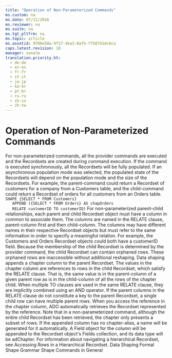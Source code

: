 ```yaml
---
title: "Operation of Non-Parameterized Commands"
ms.custom: na
ms.date: 07/11/2016
ms.reviewer: na
ms.suite: na
ms.tgt_pltfrm: na
ms.topic: article
ms.assetid: 9700e50a-9f17-4ba3-8afb-f750741dc6ca
caps.latest.revision: 10
manager: sonalm
translation.priority.ht: 
  - de-de
  - es-es
  - fr-fr
  - it-it
  - ja-jp
  - ko-kr
  - pt-br
  - ru-ru
  - zh-cn
  - zh-tw
---
```

# Operation of Non-Parameterized Commands
<?xml version="1.0" encoding="utf-8"?>
<developerReferenceWithoutSyntaxDocument xmlns="http://ddue.schemas.microsoft.com/authoring/2003/5" xmlns:xlink="http://www.w3.org/1999/xlink" xmlns:xsi="http://www.w3.org/2001/XMLSchema-instance" xsi:schemaLocation="http://ddue.schemas.microsoft.com/authoring/2003/5 http://dduestorage.blob.core.windows.net/ddueschema/developer.xsd">
  <introduction>
    <para>For non-parameterized commands, all the provider commands are executed and the <legacyBold>Recordsets</legacyBold> are created during command execution. If the command is executed synchronously, all the <legacyBold>Recordsets</legacyBold> will be fully populated. If an asynchronous population mode was selected, the populated state of the <legacyBold>Recordsets</legacyBold> will depend on the population mode and the size of the <legacyBold>Recordsets</legacyBold>.</para>
    <para>For example, the <legacyItalic>parent-command</legacyItalic> could return a <legacyBold>Recordset</legacyBold> of customers for a company from a Customers table, and the <legacyItalic>child-command</legacyItalic> could return a <legacyBold>Recordset</legacyBold> of orders for all customers from an Orders table.</para>
    <code>SHAPE {SELECT * FROM Customers} 
   APPEND ({SELECT * FROM Orders} AS chapOrders 
   RELATE customerID TO customerID)</code>
    <para>For non-parameterized parent-child relationships, each parent and child <legacyBold>Recordset</legacyBold> object must have a column in common to associate them. The columns are named in the RELATE clause, <legacyItalic>parent-column</legacyItalic> first and then <legacyItalic>child-column</legacyItalic>. The columns may have different names in their respective <legacyBold>Recordset</legacyBold> objects but must refer to the same information in order to specify a meaningful relation. For example, the <legacyBold>Customers</legacyBold> and <legacyBold>Orders</legacyBold> <legacyBold>Recordset</legacyBold> objects could both have a customerID field. Because the membership of the child <legacyBold>Recordset</legacyBold> is determined by the provider command, the child <legacyBold>Recordset</legacyBold> can contain orphaned rows. These orphaned rows are inaccessible without additional reshaping.</para>
    <para>Data shaping appends a chapter column to the parent <legacyBold>Recordset</legacyBold>. The values in the chapter column are references to rows in the child <legacyBold>Recordset</legacyBold>, which satisfy the RELATE clause. That is, the same value is in the <legacyItalic>parent-column</legacyItalic> of a given parent row as is in the <legacyItalic>child-column </legacyItalic>of all the rows of the chapter child. When multiple TO clauses are used in the same RELATE clause, they are implicitly combined using an AND operator. If the parent columns in the RELATE clause do not constitute a key to the parent <legacyBold>Recordset</legacyBold>, a single child row can have multiple parent rows.</para>
    <para>When you access the reference in the chapter column, ADO automatically retrieves the <legacyBold>Recordset</legacyBold> represented by the reference. Note that in a non-parameterized command, although the entire child <legacyBold>Recordset</legacyBold> has been retrieved, the chapter only presents a subset of rows.</para>
    <para>If the appended column has no <legacyItalic>chapter-alias</legacyItalic>, a name will be generated for it automatically. A <legacyLink xlink:href="b10a72fc-3c4b-4186-a70b-993dc9f7a092">Field</legacyLink> object for the column will be appended to the <legacyBold>Recordset</legacyBold> object's <legacyLink xlink:href="7c371474-b88f-4730-afa5-44163a0488d5">Fields</legacyLink> collection, and its data type will be <legacyBold>adChapter</legacyBold>.</para>
    <para>For information about navigating a hierarchical <legacyBold>Recordset</legacyBold>, see <legacyLink xlink:href="25f1d2a1-6d5e-4457-aa07-5db5c75dee18">Accessing Rows in a Hierarchical Recordset</legacyLink>.</para>
  </introduction>
  <relatedTopics>
<link xlink:href="1bfdcad4-52e1-45bc-ad21-783657ef0a44">Data Shaping</link>
<link xlink:href="ea691475-0f03-4abe-a785-b77e77712d1d">Formal Shape Grammar</link>
<link xlink:href="1fac7831-a187-4b15-9b43-aad380c5556c">Shape Commands in General</link>
</relatedTopics>
</developerReferenceWithoutSyntaxDocument>